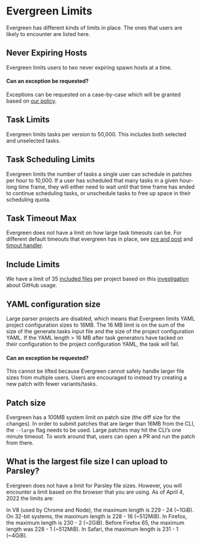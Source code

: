 # Evergreen Limits

Evergreen has different kinds of limits in place. The ones that users are likely to encounter are listed here.

## Never Expiring Hosts

Evergreen limits users to two never expiring spawn hosts at a time.

#### Can an exception be requested?

Exceptions can be requested on a case-by-case which will be granted based on [our policy](https://mongodb.stackenterprise.co/questions/1122).

## Task Limits

Evergreen limits tasks per version to 50,000. This includes both selected and unselected tasks. 

## Task Scheduling Limits

Evergreen limits the number of tasks a single user can schedule in patches per hour to 10,000. If a user has scheduled that many tasks in a given hour-long time frame,
they will either need to wait until that time frame has ended to continue scheduling tasks, or unschedule tasks to free up space in their scheduling quota.

## Task Timeout Max

Evergreen does not have a limit on how large task timeouts can be. For different default timeouts that evergreen has in place, see [pre and post](../Project-Configuration/Project-Configuration-Files/#pre-and-post) and [timout handler](../Project-Configuration/Project-Configuration-Files/#timeout-handler).

## Include Limits

We have a limit of 35 [included files](../Project-Configuration/Project-Configuration-Files/#Include) per project based on this [investigation](https://jira.mongodb.org/browse/DEVPROD-3509) about GitHub usage. 

## YAML configuration size

Large parser projects are disabled, which means that Evergreen limits YAML project configuration sizes to 16MB.
The 16 MB limit is on the sum of the size of the generate.tasks input file and the size of the project configuration YAML. If the YAML length > 16 MB after task generators have tacked on their configuration to the project configuration YAML, the task will fail.

#### Can an exception be requested?

This cannot be lifted because Evergreen cannot safely handle larger file sizes from multiple users. Users are encouraged to instead try creating a new patch with fewer variants/tasks.

## Patch size

Evergreen has a 100MB system limit on patch size (the diff size for the changes). In order to submit patches that are larger than 16MB from the CLI, the `--large` flag needs to be used. Large patches may hit the CLI’s one minute timeout. To work around that, users can open a PR and run the patch from there.

## What is the largest file size I can upload to Parsley?

Evergreen does not have a limit for Parsley file sizes. However, you will encounter a limit based on the browser that you are using. As of April 4, 2022 the limits are:

In V8 (used by Chrome and Node), the maximum length is 229 - 24 (~1GiB). On 32-bit systems, the maximum length is 228 - 16 (~512MiB). In Firefox, the maximum length is 230 - 2 (~2GiB). Before Firefox 65, the maximum length was 228 - 1 (~512MiB). In Safari, the maximum length is 231 - 1 (~4GiB).
